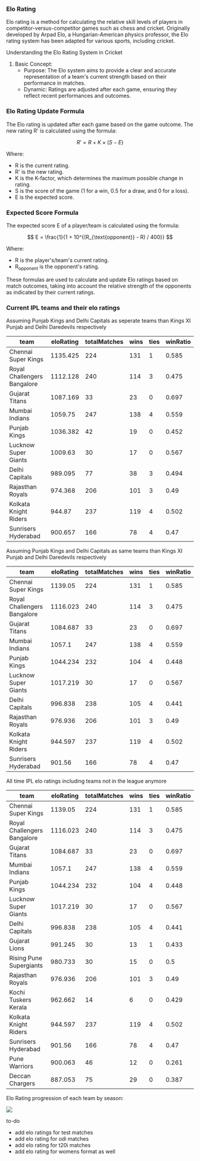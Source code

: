 ### Elo Rating
Elo rating is a method for calculating the relative skill levels of players in competitor-versus-competitor games such as chess and cricket. Originally developed by Arpad Elo, a Hungarian-American physics professor, the Elo rating system has been adapted for various sports, including cricket.

Understanding the Elo Rating System in Cricket
1. Basic Concept:
    - Purpose: The Elo system aims to provide a clear and accurate representation of a team's current strength based on their performance in matches.
    - Dynamic: Ratings are adjusted after each game, ensuring they reflect recent performances and outcomes.

### Elo Rating Update Formula

The Elo rating is updated after each game based on the game outcome. The new rating  R'  is calculated using the formula:

$$
R' = R + K \times (S - E)
$$

Where:
-  R  is the current rating.
-  R'  is the new rating.
-  K  is the K-factor, which determines the maximum possible change in rating.
-  S  is the score of the game (1 for a win, 0.5 for a draw, and 0 for a loss).
-  E  is the expected score.

### Expected Score Formula

The expected score  E  of a player/team is calculated using the formula:

$$
E = \frac{1}{1 + 10^{(R_{\text{opponent}} - R) / 400}}
$$

Where:
-  R  is the player's/team's current rating.
-  R<sub>opponent</sub>  is the opponent's rating.

These formulas are used to calculate and update Elo ratings based on match outcomes, taking into account the relative strength of the opponents as indicated by their current ratings.

### Current IPL teams and their elo ratings

Assuming Punjab Kings and Delhi Capitals as seperate teams than Kings XI Punjab and Delhi Daredevils respectively

|team                       |eloRating|totalMatches|wins|ties|winRatio|
|---------------------------|---------|------------|----|----|--------|
|Chennai Super Kings        |1135.425 |224         |131 |1   |0.585   |
|Royal Challengers Bangalore|1112.128 |240         |114 |3   |0.475   |
|Gujarat Titans             |1087.169 |33          |23  |0   |0.697   |
|Mumbai Indians             |1059.75  |247         |138 |4   |0.559   |
|Punjab Kings               |1036.382 |42          |19  |0   |0.452   |
|Lucknow Super Giants       |1009.63  |30          |17  |0   |0.567   |
|Delhi Capitals             |989.095  |77          |38  |3   |0.494   |
|Rajasthan Royals           |974.368  |206         |101 |3   |0.49    |
|Kolkata Knight Riders      |944.87   |237         |119 |4   |0.502   |
|Sunrisers Hyderabad        |900.657  |166         |78  |4   |0.47    |

Assuming Punjab Kings and Delhi Capitals as same teams than Kings XI Punjab and Delhi Daredevils respectively

|team                       |eloRating|totalMatches|wins|ties|winRatio|
|---------------------------|---------|------------|----|----|--------|
|Chennai Super Kings        |1139.05  |224         |131 |1   |0.585   |
|Royal Challengers Bangalore|1116.023 |240         |114 |3   |0.475   |
|Gujarat Titans             |1084.687 |33          |23  |0   |0.697   |
|Mumbai Indians             |1057.1   |247         |138 |4   |0.559   |
|Punjab Kings               |1044.234 |232         |104 |4   |0.448   |
|Lucknow Super Giants       |1017.219 |30          |17  |0   |0.567   |
|Delhi Capitals             |996.838  |238         |105 |4   |0.441   |
|Rajasthan Royals           |976.936  |206         |101 |3   |0.49    |
|Kolkata Knight Riders      |944.597  |237         |119 |4   |0.502   |
|Sunrisers Hyderabad        |901.56   |166         |78  |4   |0.47    |

All time IPL elo ratings including teams not in the league anymore

|team                       |eloRating|totalMatches|wins|ties|winRatio|
|---------------------------|---------|------------|----|----|--------|
|Chennai Super Kings        |1139.05  |224         |131 |1   |0.585   |
|Royal Challengers Bangalore|1116.023 |240         |114 |3   |0.475   |
|Gujarat Titans             |1084.687 |33          |23  |0   |0.697   |
|Mumbai Indians             |1057.1   |247         |138 |4   |0.559   |
|Punjab Kings               |1044.234 |232         |104 |4   |0.448   |
|Lucknow Super Giants       |1017.219 |30          |17  |0   |0.567   |
|Delhi Capitals             |996.838  |238         |105 |4   |0.441   |
|Gujarat Lions              |991.245  |30          |13  |1   |0.433   |
|Rising Pune Supergiants    |980.733  |30          |15  |0   |0.5     |
|Rajasthan Royals           |976.936  |206         |101 |3   |0.49    |
|Kochi Tuskers Kerala       |962.662  |14          |6   |0   |0.429   |
|Kolkata Knight Riders      |944.597  |237         |119 |4   |0.502   |
|Sunrisers Hyderabad        |901.56   |166         |78  |4   |0.47    |
|Pune Warriors              |900.063  |46          |12  |0   |0.261   |
|Deccan Chargers            |887.053  |75          |29  |0   |0.387   |

Elo Rating progression of each team by season:

![](https://github.com/chinmay-choudhary/cricket-elo-rating/blob/develop/output.gif)

to-do
- add elo ratings for test matches
- add elo rating for odi matches
- add elo rating for t20i matches
- add elo rating for womens format as well